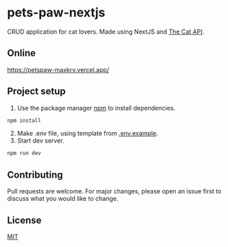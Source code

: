 # pets-paw-nextjs

CRUD application for cat lovers. Made using NextJS and [The Cat API](https://www.thecatapi.com/).

## Online

https://petspaw-maxkrv.vercel.app/

## Project setup

1. Use the package manager [npm](https://www.npmjs.com/) to install dependencies.
```bash
npm install
```
2. Make .env file, using template from [.env.example](https://github.com/maxkrv/pets-paw-nextjs/blob/main/.env.example).
3. Start dev server.
```bash
npm run dev
```

## Contributing

Pull requests are welcome. For major changes, please open an issue first
to discuss what you would like to change.

## License

[MIT](https://choosealicense.com/licenses/mit/)
